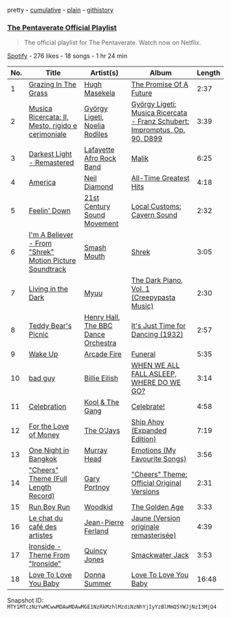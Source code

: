 pretty - [cumulative](/playlists/cumulative/37i9dQZF1DWXTsdpx69Vjw.md) - [plain](/playlists/plain/37i9dQZF1DWXTsdpx69Vjw) - [githistory](https://github.githistory.xyz/mackorone/spotify-playlist-archive/blob/main/playlists/plain/37i9dQZF1DWXTsdpx69Vjw)

### [The Pentaverate Official Playlist](https://open.spotify.com/playlist/37i9dQZF1DWXTsdpx69Vjw)

> The official playlist for The Pentaverate\. Watch now on Netflix.

[Spotify](https://open.spotify.com/user/spotify) - 276 likes - 18 songs - 1 hr 24 min

| No. | Title | Artist(s) | Album | Length |
|---|---|---|---|---|
| 1 | [Grazing In The Grass](https://open.spotify.com/track/2P6Buc8kWRgShx7aHIadqu) | [Hugh Masekela](https://open.spotify.com/artist/1b3F5FI7TX4IWTNA4P1kWp) | [The Promise Of A Future](https://open.spotify.com/album/21YlyIf7r7nQGypMvogt2D) | 2:37 |
| 2 | [Musica Ricercata: II\. Mesto, rigido e cerimoniale](https://open.spotify.com/track/5cL4CQJv6B5a33raAHEFqU) | [György Ligeti](https://open.spotify.com/artist/1zb5zmIuX2lTbzcn7YeQlg), [Noelia Rodiles](https://open.spotify.com/artist/14k220b66tZzMFeozFFj1R) | [György Ligeti: Musica Ricercata \- Franz Schubert: Impromptus, Op\. 90, D899](https://open.spotify.com/album/7DYlw5RuShkpqIu1HpSJOZ) | 3:39 |
| 3 | [Darkest Light \- Remastered](https://open.spotify.com/track/6NQa29zjyhcL1duAf45yG8) | [Lafayette Afro Rock Band](https://open.spotify.com/artist/5EgMMveFcSL3rq87Wkyw4s) | [Malik](https://open.spotify.com/album/06ShCVJczYncEWk3LjJ2Vd) | 6:25 |
| 4 | [America](https://open.spotify.com/track/6OG7D7kfDJcB9bDmTPO0NS) | [Neil Diamond](https://open.spotify.com/artist/7mEIug7XUlQHikrFxjTWes) | [All\-Time Greatest Hits](https://open.spotify.com/album/6sdXGlrywMohGMVg5gIqwp) | 4:18 |
| 5 | [Feelin' Down](https://open.spotify.com/track/0XQdgdjf7p750Up6Hph4B5) | [21st Century Sound Movement](https://open.spotify.com/artist/08aYNTyFcs9pziuHzGICoA) | [Local Customs: Cavern Sound](https://open.spotify.com/album/6mjkrUpqmsVkG13fUDcIp8) | 2:32 |
| 6 | [I'm A Believer \- From "Shrek" Motion Picture Soundtrack](https://open.spotify.com/track/0mBL2JwjNYKtdFacHxvtJt) | [Smash Mouth](https://open.spotify.com/artist/2iEvnFsWxR0Syqu2JNopAd) | [Shrek](https://open.spotify.com/album/4fFn4t0JoZrNB3VY4HZ970) | 3:05 |
| 7 | [Living in the Dark](https://open.spotify.com/track/0ocita5XIGAXtXATIBWlwG) | [Myuu](https://open.spotify.com/artist/5sP3ci0jwrXUBo76t8pGTF) | [The Dark Piano, Vol\. 1 \(Creepypasta Music\)](https://open.spotify.com/album/1d3X0w0kdfqcvOVNfnthhP) | 2:30 |
| 8 | [Teddy Bear's Picnic](https://open.spotify.com/track/6DHCNTRLdVHJHoaNpFTPJw) | [Henry Hall](https://open.spotify.com/artist/6ZvPawZKckuHlqY8n7CUnl), [The BBC Dance Orchestra](https://open.spotify.com/artist/5PFXkTaxxM0cd42woXZBvP) | [It's Just Time for Dancing \(1932\)](https://open.spotify.com/album/321VdNbk8aSIXH2Qi0VB6e) | 2:57 |
| 9 | [Wake Up](https://open.spotify.com/track/6Hmj7SrLRbreLVfVS7mV1S) | [Arcade Fire](https://open.spotify.com/artist/3kjuyTCjPG1WMFCiyc5IuB) | [Funeral](https://open.spotify.com/album/6ZB8qaR9JNuS0Q0bG1nbcH) | 5:35 |
| 10 | [bad guy](https://open.spotify.com/track/2Fxmhks0bxGSBdJ92vM42m) | [Billie Eilish](https://open.spotify.com/artist/6qqNVTkY8uBg9cP3Jd7DAH) | [WHEN WE ALL FALL ASLEEP, WHERE DO WE GO?](https://open.spotify.com/album/0S0KGZnfBGSIssfF54WSJh) | 3:14 |
| 11 | [Celebration](https://open.spotify.com/track/3K7Q9PHUWPTaknlbFPThn2) | [Kool & The Gang](https://open.spotify.com/artist/3VNITwohbvU5Wuy5PC6dsI) | [Celebrate!](https://open.spotify.com/album/2kc4mhFRsoIRVD0XEYnwhI) | 4:58 |
| 12 | [For the Love of Money](https://open.spotify.com/track/3p1JoOEhVkEnTaa4JzTMSk) | [The O'Jays](https://open.spotify.com/artist/38h03gA85YYPeDPd9ER9rT) | [Ship Ahoy \(Expanded Edition\)](https://open.spotify.com/album/0prtrB4HNL9tiEeAv57Bz8) | 7:19 |
| 13 | [One Night in Bangkok](https://open.spotify.com/track/6erBowZaW6Ur3vNOWhS2zM) | [Murray Head](https://open.spotify.com/artist/479Yp6DvyXoIaCssAxB4QR) | [Emotions \(My Favourite Songs\)](https://open.spotify.com/album/4zNqO0KPoLtp90U3Ljl9PT) | 3:56 |
| 14 | ["Cheers" Theme \(Full Length Record\)](https://open.spotify.com/track/0KiwlUzEr8AFl3EofUxZpj) | [Gary Portnoy](https://open.spotify.com/artist/53U1IJqr6Hhmn53UcbgF7D) | ["Cheers" Theme: Official Original Versions](https://open.spotify.com/album/6iI4oVgY6FuLucIUm1Jztw) | 2:31 |
| 15 | [Run Boy Run](https://open.spotify.com/track/0boS4e6uXwp3zAvz1mLxZS) | [Woodkid](https://open.spotify.com/artist/44TGR1CzjKBxSHsSEy7bi9) | [The Golden Age](https://open.spotify.com/album/7oRzNo0PkoRJlvI9Eocyf2) | 3:33 |
| 16 | [Le chat du café des artistes](https://open.spotify.com/track/43LPmTp1zMpA53CyFq5oNO) | [Jean\-Pierre Ferland](https://open.spotify.com/artist/6ztZs0FOUv1FqwSxsj11R3) | [Jaune \(Version originale remasterisée\)](https://open.spotify.com/album/69OtZSaKCtNJawhqenAJ0U) | 4:39 |
| 17 | [Ironside \- Theme From "Ironside"](https://open.spotify.com/track/30RmekD1dSy913wZnryc1h) | [Quincy Jones](https://open.spotify.com/artist/3rxIQc9kWT6Ueg4BhnOwRK) | [Smackwater Jack](https://open.spotify.com/album/7s9qCF31WJcVQf8okNTBAl) | 3:53 |
| 18 | [Love To Love You Baby](https://open.spotify.com/track/6Szw3sQC5Zssr15AJsUY9J) | [Donna Summer](https://open.spotify.com/artist/2eogQKWWoohI3BSnoG7E2U) | [Love To Love You Baby](https://open.spotify.com/album/210folYgKMSZAz4IiqDnmy) | 16:48 |

Snapshot ID: `MTY1MTczNzYwMCwwMDAwMDAwMGE1NzRkMzhlMzdiNzNhYjIyYzBlMmQ5YWJjNzI3MjQ4`
